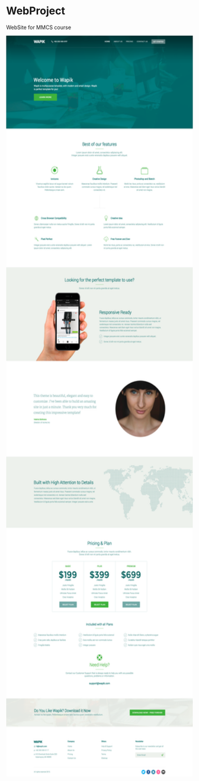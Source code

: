 # WebProject
WebSite for MMCS course

<img src="https://github.com/dips3095/WebProject/blob/master/Home.png" height="2000">
